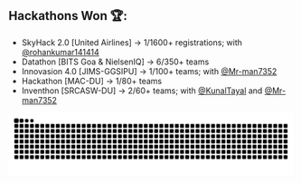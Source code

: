 <!--
### Glad to see you here🍃!!


I am a Master's student pursuing a degree in Computer Science at the Department of Computer Science, Faculty of Mathematical Sciences, University of Delhi. I've completed my Bachelor of Science from Maharaja Agrasen College, University of Delhi in 2023. Beyond my academic pursuits, I am deeply passionate about the fields of Machine Learning (ML) and Deep Learning (DL). My thirst for knowledge extends to advanced mathematical concepts, including Probability & Statistics, Linear Algebra, and Calculus.-->

<h2>Hackathons Won 🏆:</h2>

<ul>
  <li>SkyHack 2.0 [United Airlines] -> 1/1600+ registrations; with <a href="https://github.com/rohankumar141414">@rohankumar141414</a></li>
  <li>Datathon [BITS Goa & NielsenIQ] -> 6/350+ teams</li>
  <li>Innovasion 4.0 [JIMS-GGSIPU] -> 1/100+ teams; with <a href="https://github.com/Mr-man7352">@Mr-man7352</a></li>
  <li>Hackathon [MAC-DU] -> 1/80+ teams</li>
  <li>Inventhon [SRCASW-DU] -> 2/60+ teams; with <a href="https://github.com/KunalTayal">@KunalTayal</a> and <a href="https://github.com/Mr-man7352">@Mr-man7352</a></li>
</ul>


<picture>
  <source media="(prefers-color-scheme: dark)" srcset="https://raw.githubusercontent.com/spider-man-tm/spider-man-tm/snake-game/github-contribution-grid-snake-dark.svg">
  <source media="(prefers-color-scheme: light)" srcset="https://raw.githubusercontent.com/spider-man-tm/spider-man-tm/snake-game/github-contribution-grid-snake.svg">
  <img alt="github contribution grid snake animation" src="https://raw.githubusercontent.com/spider-man-tm/spider-man-tm/snake-game/github-contribution-grid-snake.svg">
</picture>

<!--
**Harsh-Yadav-02/Harsh-Yadav-02** is a ✨ _special_ ✨ repository because its `README.md` (this file) appears on your GitHub profile.

Here are some ideas to get you started:

- 🔭 I’m currently working on ...
- 🌱 I’m currently learning ...
- 👯 I’m looking to collaborate on ...
- 🤔 I’m looking for help with ...
- 💬 Ask me about ...
- 📫 How to reach me: ...
- 😄 Pronouns: ...
- ⚡ Fun fact: ...
-->

